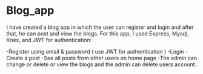 # Blog_app

I have created a blog app in which the user can register and login and after that, he can post and view the blogs. 
For this app, I used Express, Mysql, Knex, and JWT for authentication:

  -Register using email & password ( use JWT for authentication )
  -Login
  -Create a post
  -See all posts from other users on home page
  -The admin can change or delete or view the blogs and the admin can delete users account.
